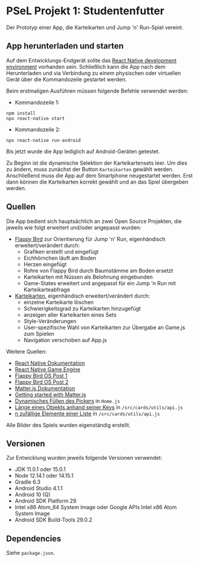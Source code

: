 # PSeL Projekt 1: Studentenfutter
Der Prototyp einer App, die Karteikarten und Jump 'n' Run-Spiel vereint. 

## App herunterladen und starten
Auf dem Entwicklungs-Endgerät sollte das [React Native development environment](https://reactnative.dev/docs/environment-setup) vorhanden sein. Schließlich kann die App nach dem Herunterladen und via Verbindung zu einem physischen oder virtuellen Gerät über die Kommandozeile gestartet werden.

Beim erstmaligen Ausführen müssen folgende Befehle verwendet werden:

- Kommandozeile 1:
```
npm install
npx react-native start
```

- Kommandozeile 2:
```
npx react-native run-android
```
Bis jetzt wurde die App lediglich auf Android-Geräten getestet.

Zu Beginn ist die dynamische Selektion der Karteikartensets leer. Um dies zu ändern, muss zunächst der Button `Karteikarten` gewählt werden. Anschließend muss die App auf dem Smartphone neugestartet werden. Erst dann können die Karteikarten korrekt gewählt und an das Spiel übergeben werden.

## Quellen

Die App bedient sich hauptsächlich an zwei Open Source Projekten, die jeweils wie folgt erweitert und/oder angepasst wurden:
- [Flappy Bird](https://github.com/lepunk/react-native-videos/tree/master/FlappyBird) zur Orientierung für Jump 'n' Run, eigenhändisch erweitert/verändert durch:
	- Grafiken erstellt und eingefügt
	- Eichhörnchen läuft am Boden
	- Herzen eingefügt
	- Rohre von Flappy Bird durch Baumstämme am Boden ersetzt
	- Karteikarten mit Nüssen als Belohnung eingebunden 
    - Game-States erweitert und angepasst für ein Jump 'n Run mit Karteikarteabfrage
- [Karteikarten](https://github.com/jkmagnussen/mobile-flashcards), eigenhändisch erweitert/verändert durch:
	- einzelne Karteikarte löschen
	- Schwierigkeitsgrad zu Karteikarten hinzugefügt
	- anzeigen aller Karteikarten eines Sets
	- Style-Veränderungen
	- User-spezifische Wahl von Karteikarten zur Übergabe an Game.js zum Spielen
	- Navigation verschoben auf App.js


Weitere Quellen:
- [React Native Dokumentation](https://reactnative.dev/docs/getting-started)
- [React Native Game Engine](https://www.npmjs.com/package/react-native-game-engine)
- [Flappy Bird OS Post 1](https://medium.com/better-programming/flappy-bird-with-react-native-game-engine-and-matter-js-d5673f50eb9)
- [Flappy Bird OS Post 2](https://medium.com/better-programming/making-a-production-ready-flappy-bird-in-react-native-751713661a60)
- [Matter.js Dokumentation](https://brm.io/matter-js/docs/)
- [Getting started with Matter.js](https://code.tutsplus.com/tutorials/getting-started-with-matterjs-body-module--cms-28835)
- [Dynamisches Füllen des Pickers](https://stackoverflow.com/questions/47658765/objects-are-not-valid-as-a-react-child-found-object-promise/47659112) in `Home.js`
- [Länge eines Objekts anhand seiner Keys](https://stackoverflow.com/questions/5223/length-of-a-javascript-object) in `/src/cards/utils/api.js`
- [n zufällige Elemente einer Liste](https://stackoverflow.com/questions/19269545/how-to-get-a-number-of-random-elements-from-an-array/38571132#38571132) in `/src/cards/utils/api.js`

Alle Bilder des Spiels wurden eigenständig erstellt.

## Versionen
Zur Entwicklung wurden jeweils folgende Versionen verwendet:
- JDK 11.0.1 oder 15.0.1
- Node 12.14.1 oder 14.15.1
- Gradle 6.3
-  Android Studio 4.1.1
- Android 10 (Q)
- Android SDK Platform 29
- Intel x86 Atom_64 System Image oder Google APIs Intel x86 Atom System Image
- Android SDK Build-Tools 29.0.2


## Dependencies
Siehe `package.json`.